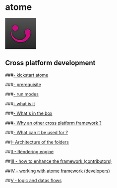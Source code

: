 # atome 

 ![](../ressources/icons/100.png)
 
Cross platform development
-

###[- kickstart atome](./kickstart.md)

###[- prerequisite](./prerequisite.md)

###[- run modes](./run_modes.md)

###[- what is it ](./what_is_it.md)

###[- What's in the box](./box_content.md)

###[- Why an other cross platform framework ?](./why.md)

###[- What can it be used for ?](./what.md)

##[I- Architecture of the folders](./folder_rchitecture.md)

##[II - Rendering engine](./rendering_engine.md)

##[III - how to enhance the framework (contributors)](./enhance_atome.md)

##[IV - working with atome framework  (developers)](./working_with_atome.md)

##[V - logic and datas flows](./datas_flows.md)

